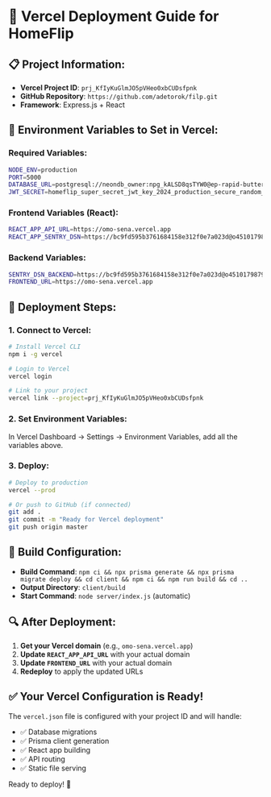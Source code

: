 # 🚀 Vercel Deployment Guide for HomeFlip

## 📋 **Project Information:**
- **Vercel Project ID**: `prj_KfIyKuGlmJO5pVHeo0xbCUDsfpnk`
- **GitHub Repository**: `https://github.com/adetorok/filp.git`
- **Framework**: Express.js + React

## 🔧 **Environment Variables to Set in Vercel:**

### **Required Variables:**
```bash
NODE_ENV=production
PORT=5000
DATABASE_URL=postgresql://neondb_owner:npg_kALSD8qsTYW0@ep-rapid-butterfly-adkzncnw-pooler.c-2.us-east-1.aws.neon.tech/neondb?sslmode=require&channel_binding=require
JWT_SECRET=homeflip_super_secret_jwt_key_2024_production_secure_random_string_12345
```

### **Frontend Variables (React):**
```bash
REACT_APP_API_URL=https://omo-sena.vercel.app
REACT_APP_SENTRY_DSN=https://bc9fd595b3761684158e312f0e7a023d@o4510179879092224.ingest.us.sentry.io/4510179922214913
```

### **Backend Variables:**
```bash
SENTRY_DSN_BACKEND=https://bc9fd595b3761684158e312f0e7a023d@o4510179879092224.ingest.us.sentry.io/4510179922214913
FRONTEND_URL=https://omo-sena.vercel.app
```

## 🚀 **Deployment Steps:**

### **1. Connect to Vercel:**
```bash
# Install Vercel CLI
npm i -g vercel

# Login to Vercel
vercel login

# Link to your project
vercel link --project=prj_KfIyKuGlmJO5pVHeo0xbCUDsfpnk
```

### **2. Set Environment Variables:**
In Vercel Dashboard → Settings → Environment Variables, add all the variables above.

### **3. Deploy:**
```bash
# Deploy to production
vercel --prod

# Or push to GitHub (if connected)
git add .
git commit -m "Ready for Vercel deployment"
git push origin master
```

## 📁 **Build Configuration:**
- **Build Command**: `npm ci && npx prisma generate && npx prisma migrate deploy && cd client && npm ci && npm run build && cd ..`
- **Output Directory**: `client/build`
- **Start Command**: `node server/index.js` (automatic)

## 🔍 **After Deployment:**

1. **Get your Vercel domain** (e.g., `omo-sena.vercel.app`)
2. **Update `REACT_APP_API_URL`** with your actual domain
3. **Update `FRONTEND_URL`** with your actual domain
4. **Redeploy** to apply the updated URLs

## ✅ **Your Vercel Configuration is Ready!**

The `vercel.json` file is configured with your project ID and will handle:
- ✅ Database migrations
- ✅ Prisma client generation
- ✅ React app building
- ✅ API routing
- ✅ Static file serving

Ready to deploy! 🎉
